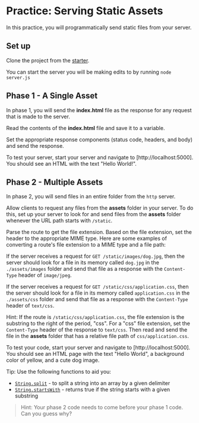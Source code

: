 # Practice: Serving Static Assets

In this practice, you will programmatically send static files from your server.

## Set up

Clone the project from the [starter].

You can start the server you will be making edits to by running `node server.js`

## Phase 1 - A Single Asset

In phase 1, you will send the **index.html** file as the response for any
request that is made to the server.

Read the contents of the **index.html** file and save it to a variable.

Set the appropriate response components (status code, headers, and body) and
send the response.

To test your server, start your server and navigate to [http://localhost:5000].
You should see an HTML with the text "Hello World!".

## Phase 2 - Multiple Assets

In phase 2, you will send files in an entire folder from the `http` server.

Allow clients to request any files from the **assets** folder in your server. To
do this, set up your server to look for and send files from the **assets**
folder whenever the URL path starts with `/static`.

Parse the route to get the file extension. Based on the file extension, set the
header to the appropriate MIME type. Here are some examples of converting a
route's file extension to a MIME type and a file path:

If the server receives a request for `GET /static/images/dog.jpg`,
then the server should look for a file in its memory called `dog.jpg` in the
`./assets/images` folder and send that file as a response with the
`Content-Type` header of `image/jpeg`.

If the server receives a request for `GET /static/css/application.css`,
then the server should look for a file in its memory called `application.css` in
the `./assets/css` folder and send that file as a response with the
`Content-Type` header of `text/css`.

Hint: If the route is `/static/css/application.css`, the file extension is the
substring to the right of the period, "css". For a "css" file extension, set
the `Content-Type` header of the response to `text/css`. Then read and send the
file in the __assets__ folder that has a relative file path of
`css/application.css`.

To test your code, start your server and navigate to [http://localhost:5000].
You should see an HTML page with the text "Hello World", a background color of
yellow, and a cute dog image.

Tip: Use the following functions to aid you:

- [`String.split`] - to split a string into an array by a given delimiter
- [`String.startsWith`] - returns true if the string starts with a given
  substring

> Hint: Your phase 2 code needs to come before your phase 1 code. Can you guess
> why?

[`String.split`]: https://developer.mozilla.org/en-US/docs/Web/JavaScript/Reference/Global_Objects/String/split
[`String.startsWith`]: https://developer.mozilla.org/en-US/docs/Web/JavaScript/Reference/Global_Objects/String/startsWith
[starter]: https://github.com/appacademy/practice-for-week-08-serve-static-assets